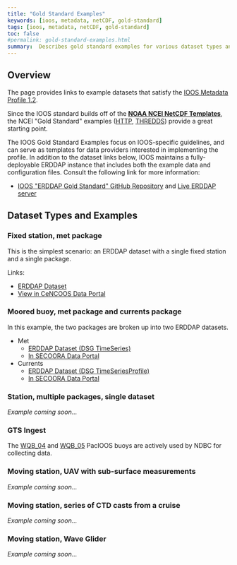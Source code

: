 ```yaml
---
title: "Gold Standard Examples"
keywords: [ioos, metadata, netCDF, gold-standard]
tags: [ioos, metadata, netCDF, gold-standard]
toc: false
#permalink: gold-standard-examples.html
summary:  Describes gold standard examples for various dataset types and scenarios.
---
```



## **Overview**

The page provides links to example datasets that satisfy the [IOOS Metadata Profile 1.2](ioos-metadata-profile-v1-2).

Since the IOOS standard builds off of the [**NOAA NCEI NetCDF Templates**](https://www.nodc.noaa.gov/data/formats/netcdf/), the NCEI "Gold Standard" examples ([HTTP](https://data.nodc.noaa.gov/ncei/example/data/netcdf/), [THREDDS](https://data.nodc.noaa.gov/thredds/catalog/example/catalog.html)) provide a great starting point.

The IOOS Gold Standard Examples focus on IOOS-specific guidelines, and can serve as templates for data providers interested in implementing the profile.  In addition to the dataset links below, IOOS maintains a fully-deployable ERDDAP instance that includes both the example data and configuration files.  Consult the following link for more information:

* [IOOS "ERDDAP Gold Standard" GitHub Repository](https://github.com/ioos/erddap-gold-standard) and [Live ERDDAP server](https://standards.sensors.ioos.us/erddap/index.html)

## **Dataset Types and Examples**

### Fixed station, met package

This is the simplest scenario: an ERDDAP dataset with a single fixed station and a single package.

Links:

* [ERDDAP Dataset](https://erddap.cencoos.org/erddap/tabledap/edu_calpoly_marine_morro_bay_met.html)
* [View in CeNCOOS Data Portal](https://data.cencoos.org/#metadata/57163/station)

### Moored buoy, met package and currents package

In this example, the two packages are broken up into two ERDDAP datasets.

* Met
  * [ERDDAP Dataset (DSG TimeSeries)](https://erddap.secoora.org/erddap/tabledap/edu_usf_marine_comps_c10.html)
  * [In SECOORA Data Portal](https://portal.secoora.org/#metadata/60387/station)
* Currents
  * [ERDDAP Dataset (DSG TimeSeriesProfile)](https://erddap.secoora.org/erddap/tabledap/c10-water-velocity-wfs-central-b.html)
  * [In SECOORA Data Portal](https://portal.secoora.org/#metadata/100167/station)

### Station, multiple packages, single dataset

*Example coming soon...*

### GTS Ingest

The [WQB_04](https://pae-paha.pacioos.hawaii.edu/erddap/info/wqb_04/index.html) and [WQB_05](https://pae-paha.pacioos.hawaii.edu/erddap/info/wqb_05/index.html) PacIOOS buoys are actively used by NDBC for collecting data.

### Moving station, UAV with sub-surface measurements

*Example coming soon...*

### Moving station, series of CTD casts from a cruise

*Example coming soon...*

### Moving station, Wave Glider

*Example coming soon...*
